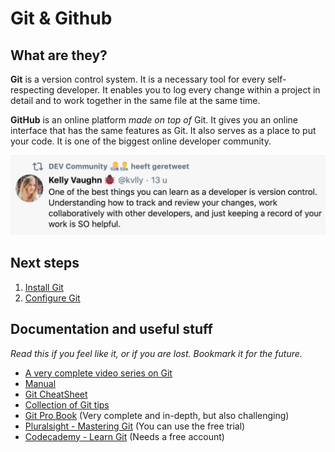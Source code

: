 # Git & Github

## What are they?

**Git** is a version control system. It is a necessary tool for every self-respecting developer. It enables you to log every change within a project in detail and to work together in the same file at the same time.

**GitHub** is an online platform _made on top of_ Git. It gives you an online interface that has the same features as Git.
It also serves as a place to put your code. It is one of the biggest online developer community.

![A nice piece of advice](./version-control-tweet.png)

## Next steps

1. [Install Git](./1.Installing-Git.md)
1. [Configure Git](./2.Configure-Git.md)

## Documentation and useful stuff

_Read this if you feel like it, or if you are lost. Bookmark it for the future._

- [A very complete video series on Git](https://www.youtube.com/playlist?list=PLRqwX-V7Uu6ZF9C0YMKuns9sLDzK6zoiV)
- [Manual](https://try.github.io/)
- [Git CheatSheet](https://education.github.com/git-cheat-sheet-education.pdf)
- [Collection of Git tips](https://github.com/git-tips/tips)
- [Git Pro Book](http://git-scm.com/book/en/v2) (Very complete and in-depth, but also challenging)
- [Pluralsight - Mastering Git](https://www.pluralsight.com/courses/mastering-git) (You can use the free trial)
- [Codecademy - Learn Git](https://www.codecademy.com/courses/learn-git/lessons/git-workflow/exercises/hello-git) (Needs a free account)
